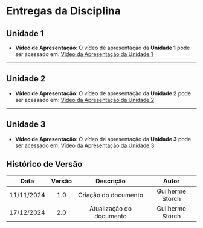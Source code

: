 # Entregas da Disciplina

## Unidade 1

- **Vídeo de Apresentação**: O vídeo de apresentação da **Unidade 1** pode ser acessado em: 
[Vídeo da Apresentação da Unidade 1](https://youtu.be/IyeuU7ALdTI)

---
## Unidade 2

- **Vídeo de Apresentação**: O vídeo de apresentação da **Unidade 2** pode ser acessado em:
[Vídeo da Apresentação da Unidade 2](https://youtu.be/uh6cnl3GSMU)

---
## Unidade 3

- **Vídeo de Apresentação**: O vídeo de apresentação da **Unidade 3** pode ser acessado em:
[Vídeo da Apresentação da Unidade 3](https://youtu.be/-i6j4YdqzDM)


##  Histórico de Versão

| **Data** | **Versão** | **Descrição** | **Autor** |
| :--------: | :--------: | :--------:  | :--------: | 
|      11/11/2024      |      1.0      |      Criação do documento       |     Guilherme Storch     |
|      17/12/2024      |      2.0      |      Atualização do documento   |     Guilherme Storch     |